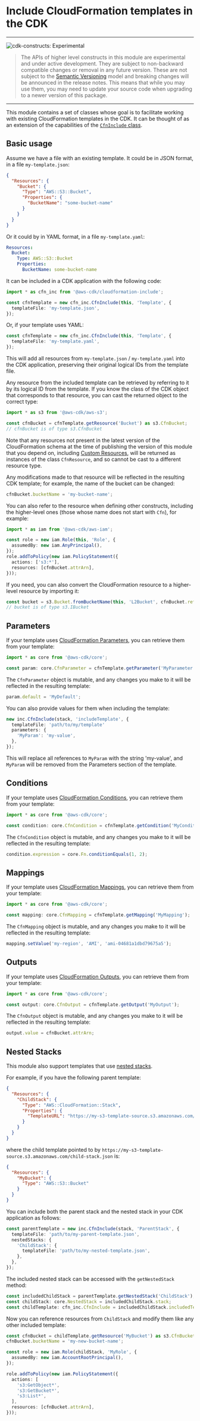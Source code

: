 # Include CloudFormation templates in the CDK

<!--BEGIN STABILITY BANNER-->
---

![cdk-constructs: Experimental](https://img.shields.io/badge/cdk--constructs-experimental-important.svg?style=for-the-badge)

> The APIs of higher level constructs in this module are experimental and under active development. They are subject to non-backward compatible changes or removal in any future version. These are not subject to the [Semantic Versioning](https://semver.org/) model and breaking changes will be announced in the release notes. This means that while you may use them, you may need to update your source code when upgrading to a newer version of this package.

---
<!--END STABILITY BANNER-->

This module contains a set of classes whose goal is to facilitate working
with existing CloudFormation templates in the CDK.
It can be thought of as an extension of the capabilities of the
[`CfnInclude` class](https://docs.aws.amazon.com/cdk/api/latest/docs/@aws-cdk_core.CfnInclude.html).

## Basic usage

Assume we have a file with an existing template.
It could be in JSON format, in a file `my-template.json`:

```json
{
  "Resources": {
    "Bucket": {
      "Type": "AWS::S3::Bucket",
      "Properties": {
        "BucketName": "some-bucket-name"
      }
    }
  }
}
```

Or it could by in YAML format, in a file `my-template.yaml`:

```yaml
Resources:
  Bucket:
    Type: AWS::S3::Bucket
    Properties:
      BucketName: some-bucket-name
```

It can be included in a CDK application with the following code:

```typescript
import * as cfn_inc from '@aws-cdk/cloudformation-include';

const cfnTemplate = new cfn_inc.CfnInclude(this, 'Template', {
  templateFile: 'my-template.json',
});
```

Or, if your template uses YAML:

```typescript
const cfnTemplate = new cfn_inc.CfnInclude(this, 'Template', {
  templateFile: 'my-template.yaml',
});
```

This will add all resources from `my-template.json` / `my-template.yaml` into the CDK application,
preserving their original logical IDs from the template file.

Any resource from the included template can be retrieved by referring to it by its logical ID from the template.
If you know the class of the CDK object that corresponds to that resource,
you can cast the returned object to the correct type:

```typescript
import * as s3 from '@aws-cdk/aws-s3';

const cfnBucket = cfnTemplate.getResource('Bucket') as s3.CfnBucket;
// cfnBucket is of type s3.CfnBucket
```

Note that any resources not present in the latest version of the CloudFormation schema
at the time of publishing the version of this module that you depend on,
including [Custom Resources](https://docs.aws.amazon.com/AWSCloudFormation/latest/UserGuide/aws-resource-cfn-customresource.html),
will be returned as instances of the class `CfnResource`,
and so cannot be cast to a different resource type.

Any modifications made to that resource will be reflected in the resulting CDK template;
for example, the name of the bucket can be changed:

```typescript
cfnBucket.bucketName = 'my-bucket-name';
```

You can also refer to the resource when defining other constructs,
including the higher-level ones
(those whose name does not start with `Cfn`),
for example:

```typescript
import * as iam from '@aws-cdk/aws-iam';

const role = new iam.Role(this, 'Role', {
  assumedBy: new iam.AnyPrincipal(),
});
role.addToPolicy(new iam.PolicyStatement({
  actions: ['s3:*'],
  resources: [cfnBucket.attrArn],
}));
```

If you need, you can also convert the CloudFormation resource to a higher-level
resource by importing it:

```typescript
const bucket = s3.Bucket.fromBucketName(this, 'L2Bucket', cfnBucket.ref);
// bucket is of type s3.IBucket
```

## Parameters

If your template uses [CloudFormation Parameters](https://docs.aws.amazon.com/AWSCloudFormation/latest/UserGuide/parameters-section-structure.html),
you can retrieve them from your template:

```typescript
import * as core from '@aws-cdk/core';

const param: core.CfnParameter = cfnTemplate.getParameter('MyParameter');
```

The `CfnParameter` object is mutable,
and any changes you make to it will be reflected in the resulting template:

```typescript
param.default = 'MyDefault';
```

You can also provide values for them when including the template:

```typescript
new inc.CfnInclude(stack, 'includeTemplate', {
  templateFile: 'path/to/my/template'
  parameters: {
    'MyParam': 'my-value',
  },
});
```

This will replace all references to `MyParam` with the string 'my-value',
and `MyParam` will be removed from the Parameters section of the template.

## Conditions

If your template uses [CloudFormation Conditions](https://docs.aws.amazon.com/AWSCloudFormation/latest/UserGuide/conditions-section-structure.html),
you can retrieve them from your template:

```typescript
import * as core from '@aws-cdk/core';

const condition: core.CfnCondition = cfnTemplate.getCondition('MyCondition');
```

The `CfnCondition` object is mutable,
and any changes you make to it will be reflected in the resulting template:

```typescript
condition.expression = core.Fn.conditionEquals(1, 2);
```

## Mappings

If your template uses [CloudFormation Mappings](https://docs.aws.amazon.com/AWSCloudFormation/latest/UserGuide/mappings-section-structure.html),
you can retrieve them from your template:

```typescript
import * as core from '@aws-cdk/core';

const mapping: core.CfnMapping = cfnTemplate.getMapping('MyMapping');
```

The `CfnMapping` object is mutable,
and any changes you make to it will be reflected in the resulting template:

```typescript
mapping.setValue('my-region', 'AMI', 'ami-04681a1dbd79675a5');
```

## Outputs

If your template uses [CloudFormation Outputs](https://docs.aws.amazon.com/AWSCloudFormation/latest/UserGuide/outputs-section-structure.html),
you can retrieve them from your template:

```typescript
import * as core from '@aws-cdk/core';

const output: core.CfnOutput = cfnTemplate.getOutput('MyOutput');
```

The `CfnOutput` object is mutable,
and any changes you make to it will be reflected in the resulting template:

```typescript
output.value = cfnBucket.attrArn;
```

## Nested Stacks

This module also support templates that use [nested stacks](https://docs.aws.amazon.com/AWSCloudFormation/latest/UserGuide/using-cfn-nested-stacks.html).

For example, if you have the following parent template:

```json
{
  "Resources": {
    "ChildStack": {
      "Type": "AWS::CloudFormation::Stack",
      "Properties": {
        "TemplateURL": "https://my-s3-template-source.s3.amazonaws.com/child-stack.json"
      }
    }
  }
}
```

where the child template pointed to by `https://my-s3-template-source.s3.amazonaws.com/child-stack.json` is:

```json
{
  "Resources": {
    "MyBucket": {
      "Type": "AWS::S3::Bucket"
    }
  }
}
```

You can include both the parent stack and the nested stack in your CDK application as follows:

```typescript
const parentTemplate = new inc.CfnInclude(stack, 'ParentStack', {
  templateFile: 'path/to/my-parent-template.json',
  nestedStacks: {
    'ChildStack': {
      templateFile: 'path/to/my-nested-template.json',
    },
  },
});
```

The included nested stack can be accessed with the `getNestedStack` method:

```typescript
const includedChildStack = parentTemplate.getNestedStack('ChildStack');
const childStack: core.NestedStack = includedChildStack.stack;
const childTemplate: cfn_inc.CfnInclude = includedChildStack.includedTemplate;
```

Now you can reference resources from `ChildStack` and modify them like any other included template:

```typescript
const cfnBucket = childTemplate.getResource('MyBucket') as s3.CfnBucket;
cfnBucket.bucketName = 'my-new-bucket-name';

const role = new iam.Role(childStack, 'MyRole', {
  assumedBy: new iam.AccountRootPrincipal(),
});

role.addToPolicy(new iam.PolicyStatement({
  actions: [
    's3:GetObject*',
    's3:GetBucket*',
    's3:List*',
  ],
  resources: [cfnBucket.attrArn],
}));
```
